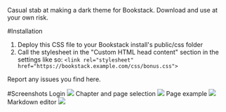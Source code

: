 Casual stab at making a dark theme for Bookstack.
Download and use at your own risk.

#Installation
1. Deploy this CSS file to your Bookstack install's public/css folder
2. Call the stylesheet in the "Custom HTML head content" section in the settings like so:
	`<link rel="stylesheet" href="https://bookstack.example.com/css/bonus.css">`

Report any issues you find here.

#Screenshots
Login
![](https://raw.githubusercontent.com/domainzero/bookstack-dark-theme/master/screenshots/login.png)
Chapter and page selection
![](https://github.com/domainzero/bookstack-dark-theme/blob/master/screenshots/chapter%20and%20page%20selection.png)
Page example 
![](https://github.com/domainzero/bookstack-dark-theme/blob/master/screenshots/page%20example.png)
Markdown editor
![](https://raw.githubusercontent.com/domainzero/bookstack-dark-theme/master/screenshots/markdown%20editor.png)

